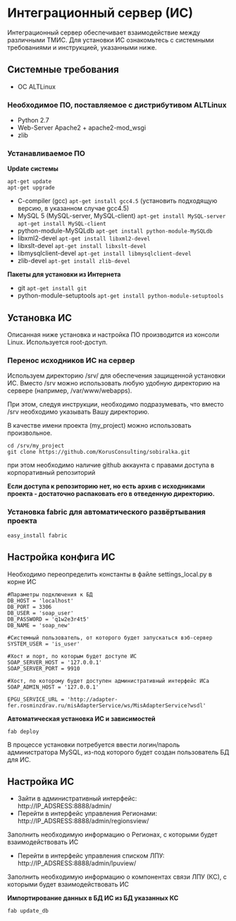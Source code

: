 Интеграционный сервер (ИС)
=================

Интеграционный сервер обеспечивает взаимодействие между различными ТМИС.
Для установки ИС ознакомьтесь с системными требованиями и инструкцией, указанными ниже.

Системные требования
-----------

* ОС ALTLinux

### Необходимое ПО, поставляемое с дистрибутивом ALTLinux

* Python 2.7
* Web-Server Apache2 + apache2-mod_wsgi
* zlib

### Устанавливаемое ПО

**Update системы**

```
apt-get update
apt-get upgrade
```

* C-compiler (gcc) ```apt-get install gcc4.5``` (установить подходящую версию, в указанном случае gcc4.5)
* MySQL 5 (MySQL-server, MySQL-client) ```apt-get install MySQL-server``` ```apt-get install MySQL-client```
* python-module-MySQLdb ```apt-get install python-module-MySQLdb```
* libxml2-devel ```apt-get install libxml2-devel```
* libxslt-devel ```apt-get install libxslt-devel```
* libmysqlclient-devel ```apt-get install libmysqlclient-devel```
* zlib-devel ```apt-get install zlib-devel```

**Пакеты для установки из Интернета**

* git ```apt-get install git```
* python-module-setuptools ```apt-get install python-module-setuptools```


Установка ИС
-----------

Описанная ниже установка и настройка ПО производится из консоли Linux. Используется root-доступ.


### Перенос исходников ИС на сервер

Используем директорию /srv/ для обеспечения защищенной установки ИС. Вместо /srv можно использовать любую удобную директорию на сервере (например, /var/www/webapps).

При этом, следуя инструкции, необходимо подразумевать, что вместо /srv необходимо указывать Вашу директорию.

В качестве имени проекта (my_project) можно использовать произвольное.

```
cd /srv/my_project
git clone https://github.com/KorusConsulting/sobiralka.git
```
при этом необходимо наличие github аккаунта с правами доступа в корпоративный репозиторий

**Если доступа к репозиторию нет, но есть архив с исходниками проекта - достаточно распаковать его в отведенную директорию.**


### Установка fabric для автоматического развёртывания проекта

```
easy_install fabric
```


Настройка конфига ИС
-----------

Необходимо переопределить константы в файле settings_local.py в корне ИС
```
#Параметры подключения к БД
DB_HOST = 'localhost'
DB_PORT = 3306
DB_USER = 'soap_user'
DB_PASSWORD = 'q1w2e3r4t5'
DB_NAME = 'soap_new'

#Системный пользователь, от которого будет запускаться вэб-сервер
SYSTEM_USER = 'is_user'

#Хост и порт, по которым будет доступе ИС
SOAP_SERVER_HOST = '127.0.0.1'
SOAP_SERVER_PORT = 9910

#Хост, по которому будет доступен административный интерфейс ИСа
SOAP_ADMIN_HOST = '127.0.0.1'

EPGU_SERVICE_URL = 'http://adapter-fer.rosminzdrav.ru/misAdapterService/ws/MisAdapterService?wsdl'
```

**Автоматическая установка ИС и зависимостей**

```
fab deploy
```
В процессе установки потребуется ввести логин/пароль администратора MySQL, из-под которого будет создан пользователь БД для ИС.

Настройка ИС
-----------
* Зайти в административный интерфейс:
http://IP_ADSRESS:8888/admin/
* Перейти в интерфейс управления Регионами:
http://IP_ADSRESS:8888/admin/regionsview/

Заполнить необходимую информацию о Регионах, с которыми будет взаимодействовать ИС
* Перейти в интерфейс управления списком ЛПУ:
http://IP_ADSRESS:8888/admin/lpuview/

Заполнить необходимую информацию о компонентах связи ЛПУ (КС), с которыми будет взаимодействовать ИС

**Импортирование данных в БД ИС из БД указанных КС**

```
fab update_db
```
